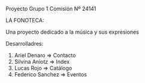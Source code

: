 Proyecto Grupo 1 Comisión Nº 24141

LA FONOTECA:

Una proyecto dedicado a la música y sus expresiones

Desarrolladres:

1. Ariel Denaro => Contacto 
2. Silvina Aniotz => Index
3. Lucas Rojo => Catálogo
4. Federico Sanchez => Eventos